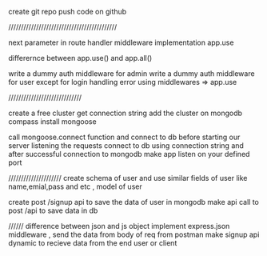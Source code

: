 create git repo
push code on github

///////////////////////////////////////////

next parameter in route handler
middleware implementation
app.use

differernce between app.use()  and  app.all()


write a dummy auth middleware for admin
write a dummy auth middleware for user except for login
handling error using middlewares => app.use

/////////////////////////////

create a free cluster
get connection string
add the cluster on mongodb compass
install mongoose

call mongoose.connect function and connect to db before starting our server listening the requests
connect to db using connection string and after successful connection to mongodb make app listen on your defined port



/////////////////////
create schema of user and use similar fields of user like name,emial,pass and etc , model of user

create post /signup api to save the data of user in mongodb
make api call to post /api to save data in db



//////
difference between json and js object
implement express.json middleware , send the data from body of req from postman
make signup api dynamic to recieve data from the end user or client